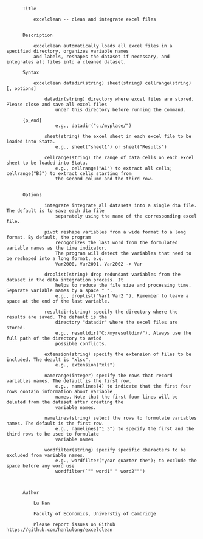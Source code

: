           Title

              excelclean -- clean and integrate excel files


          Description 

              excelclean automatically loads all excel files in a specified directory, organizes variable names
              and labels, reshapes the dataset if necessary, and integrates all files into a cleaned dataset.

          Syntax

              excelclean datadir(string) sheet(string) cellrange(string) [, options]

                  datadir(string) directory where excel files are stored. Please close and save all excel files
                      under this directory before running the command.

          {p_end}
                      e.g., datadir("c:/myplace/")

                  sheet(string) the excel sheet in each excel file to be loaded into Stata.
                      e.g., sheet("sheet1") or sheet("Results")

                  cellrange(string) the range of data cells on each excel sheet to be loaded into Stata.
                      e.g., cellrange("A1") to extract all cells; cellrange("B3") to extract cells starting from
                      the second column and the third row.


          Options 

                  integrate integrate all datasets into a single dta file. The default is to save each dta file
                      separately using the name of the corresponding excel file.

                  pivot reshape variables from a wide format to a long format. By default, the program
                      recogonizes the last word from the formulated variable names as the time indicator.
                      The program will detect the variables that need to be reshaped into a long format, e.g.
                      Var2000, Var2001, Var2002 -> Var

                  droplist(string) drop redundant variables from the dataset in the data integration process. It
                      helps to reduce the file size and processing time. Separate variable names by a space " ".
                      e.g., droplist("Var1 Var2 "). Remember to leave a space at the end of the last variable.

                  resultdir(string) specify the directory where the results are saved. The default is the
                      directory "datadir" where the excel files are stored.
                      e.g., resultdir("C:/myresultdir/"). Always use the full path of the directory to aviod
                      possible conflicts.

                  extension(string) specify the extension of files to be included. The deault is "xlsx".
                      e.g., extension("xls")

                  namerange(integer) specify the rows that record variables names. The default is the first row.
                      e.g., namelines(4) to indicate that the first four rows contain information about variable
                      names. Note that the first four lines will be deleted from the dataset after creating the
                      variable names.

                  namelines(string) select the rows to formulate variables names. The default is the first row.
                      e.g., namelines("1 3") to specify the first and the third rows to be used to formulate
                      variable names

                  wordfilter(string) specify specific characters to be excluded from variable names.
                      e.g., wordfilter("year quarter the"); to exclude the space before any word use
                      wordfilter(`"" word1" " word2""')



          Author

              Lu Han

              Faculty of Economics, Universtiy of Cambridge

              Please report issues on Github https://github.com/hanlulong/excelclean
